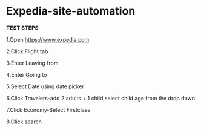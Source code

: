# Expedia-site-automation

**TEST STEPS**

1.Open https://www.expedia.com

2.Click Flight tab

3.Enter Leaving from

4.Enter Going to

5.Select Date using date picker

6.Click Travelers-add 2 adults + 1 child,select child age from the drop down

7.Click Economy-Select Firstclass

8.Click search
